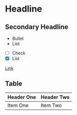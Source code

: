 # Headline

## Secondary Headline

- Bullet
- List

- [ ] Check
- [x] List

[Link](https://github.com)

## Table

| Header One     | Header Two     |
| :------------- | :------------- |
| Item One       | Item Two       |
